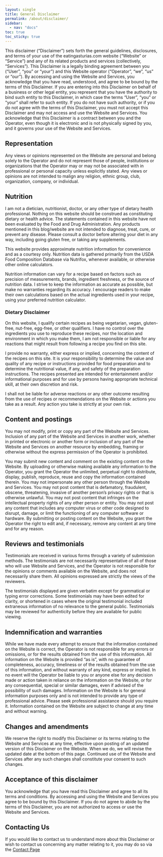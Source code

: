```yaml
---
layout: single
title: General Disclaimer
permalink: /about/disclaimer/
sidebar:
  - nav: "docs"
toc: true
toc_sticky: true
---
```


This disclaimer (“Disclaimer”) sets forth the general guidelines, disclosures, and terms of your use of the eatingasturias.com website (“Website” or “Service”) and any of its related products and services (collectively, “Services”). This Disclaimer is a legally binding agreement between you (“User”, “you” or “your”) and this Website operator (“Operator”, “we”, “us” or “our”). By accessing and using the Website and Services, you acknowledge that you have read, understood, and agree to be bound by the terms of this Disclaimer. If you are entering into this Disclaimer on behalf of a business or other legal entity, you represent that you have the authority to bind such entity to this Disclaimer, in which case the terms “User”, “you” or “your” shall refer to such entity. If you do not have such authority, or if you do not agree with the terms of this Disclaimer, you must not accept this Disclaimer and may not access and use the Website and Services. You acknowledge that this Disclaimer is a contract between you and the Operator, even though it is electronic and is not physically signed by you, and it governs your use of the Website and Services.

## Representation

Any views or opinions represented on the Website are personal and belong solely to the Operator and do not represent those of people, institutions or organizations that the Operator may or may not be associated with in professional or personal capacity unless explicitly stated. Any views or opinions are not intended to malign any religion, ethnic group, club, organization, company, or individual.

## Nutrition

I am not a dietician, nutritionist, doctor, or any other type of dietary health professional. Nothing on this website should be construed as constituting dietary or health advice. The statements contained in this website have not been evaluated by the Food and Drug Administration. Any products mentioned in this blog/website are not intended to diagnose, treat, cure, or prevent any disease. Please consult a doctor before altering your diet in any way, including going gluten free, or taking any supplements.

This website provides approximate nutrition information for convenience and as a courtesy only. Nutrition data is gathered primarily from the USDA Food Composition Database via Nutrifox, whenever available, or otherwise other online calculators.

Nutrition information can vary for a recipe based on factors such as precision of measurements, brands, ingredient freshness, or the source of nutrition data. I strive to keep the information as accurate as possible, but make no warranties regarding its accuracy. I encourage readers to make their own calculations based on the actual ingredients used in your recipe, using your preferred nutrition calculator.

### Dietary Disclaimer

On this website, I qualify certain recipes as being vegetarian, vegan, gluten-free, nut-free, egg-free, or other qualifiers. I have no control over the ingredients you use to reproduce these recipes, nor the location and environment in which you make them, I am not responsible or liable for any reactions that might result from following a recipe you find on this site.

I provide no warranty, either express or implied, concerning the content of the recipes on this site. It is your responsibility to determine the value and quality of any recipe or instructions provided for food preparation and to determine the nutritional value, if any, and safety of the preparation instructions. The recipes presented are intended for entertainment and/or informational purposes and for use by persons having appropriate technical skill, at their own discretion and risk.

I shall not be liable for adverse reactions or any other outcome resulting from the use of recipes or recommendations on the Website or actions you take as a result. Any action you take is strictly at your own risk.

## Content and postings

You may not modify, print or copy any part of the Website and Services. Inclusion of any part of the Website and Services in another work, whether in printed or electronic or another form or inclusion of any part of the Website and Services on another resource by embedding, framing or otherwise without the express permission of the Operator is prohibited.

You may submit new content and comment on the existing content on the Website. By uploading or otherwise making available any information to the Operator, you grant the Operator the unlimited, perpetual right to distribute, display, publish, reproduce, reuse and copy the information contained therein. You may not impersonate any other person through the Website and Services. You may not post content that is defamatory, fraudulent, obscene, threatening, invasive of another person’s privacy rights or that is otherwise unlawful. You may not post content that infringes on the intellectual property rights of any other person or entity. You may not post any content that includes any computer virus or other code designed to disrupt, damage, or limit the functioning of any computer software or hardware. By submitting or posting content on the Website, you grant the Operator the right to edit and, if necessary, remove any content at any time and for any reason.

## Reviews and testimonials

Testimonials are received in various forms through a variety of submission methods. The testimonials are not necessarily representative of all of those who will use Website and Services, and the Operator is not responsible for the opinions or comments available on the Website, and does not necessarily share them. All opinions expressed are strictly the views of the reviewers.

The testimonials displayed are given verbatim except for grammatical or typing error corrections. Some testimonials may have been edited for clarity, or shortened in cases where the original testimonial included extraneous information of no relevance to the general public. Testimonials may be reviewed for authenticity before they are available for public viewing.

## Indemnification and warranties

While we have made every attempt to ensure that the information contained on the Website is correct, the Operator is not responsible for any errors or omissions, or for the results obtained from the use of this information. All information on the Website is provided “as is”, with no guarantee of completeness, accuracy, timeliness or of the results obtained from the use of this information, and without warranty of any kind, express or implied. In no event will the Operator be liable to you or anyone else for any decision made or action taken in reliance on the information on the Website, or for any consequential, special or similar damages, even if advised of the possibility of such damages. Information on the Website is for general information purposes only and is not intended to provide any type of professional advice. Please seek professional assistance should you require it. Information contained on the Website are subject to change at any time and without warning.

## Changes and amendments

We reserve the right to modify this Disclaimer or its terms relating to the Website and Services at any time, effective upon posting of an updated version of this Disclaimer on the Website. When we do, we will revise the updated date at the bottom of this page. Continued use of the Website and Services after any such changes shall constitute your consent to such changes.

## Acceptance of this disclaimer

You acknowledge that you have read this Disclaimer and agree to all its terms and conditions. By accessing and using the Website and Services you agree to be bound by this Disclaimer. If you do not agree to abide by the terms of this Disclaimer, you are not authorized to access or use the Website and Services.

## Contacting Us

If you would like to contact us to understand more about this Disclaimer or wish to contact us concerning any matter relating to it, you may do so via the [Contact Page](https://eatingasturias.com/wiki/Special:Contact "Special:Contact")
